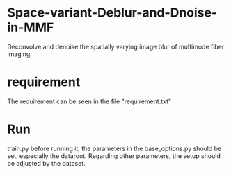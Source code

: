 # Space-variant-Deblur-and-Dnoise-in-MMF
Deconvolve and denoise the spatially varying image blur of multimode fiber imaging.

# requirement
The requirement can be seen in the file "requirement.txt"

# Run
train.py 
before running it, the parameters in the base_options.py should be set, especially the dataroot.
Regarding other parameters, the setup should be adjusted by the dataset.